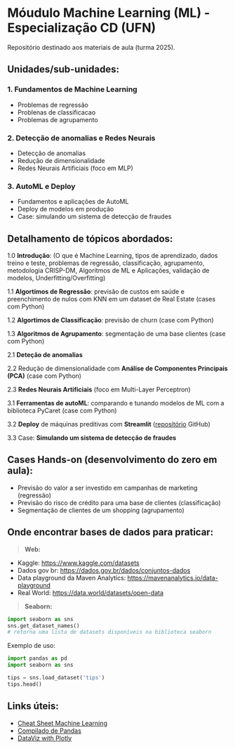 # Móudulo Machine Learning (ML) - Especialização CD (UFN)

Repositório destinado aos materiais de aula (turma 2025).

## Unidades/sub-unidades:

### 1. Fundamentos de Machine Learning
- Problemas de regressão
- Problenas de classificacao
- Problemas de agrupamento

### 2. Detecção de anomalias e Redes Neurais
- Detecção de anomalias
- Redução de dimensionalidade
- Redes Neurais Artificiais (foco em MLP)

### 3. AutoML e Deploy
- Fundamentos e aplicações de AutoML
- Deploy de modelos em produção
- Case: simulando um sistema de detecção de fraudes



## Detalhamento de tópicos abordados:

1.0 **Introdução**: (O que é Machine Learning, tipos de aprendizado, dados treino e teste, problemas de regressão, classificação, agrupamento, metodologia CRISP-DM, Algoritmos de ML e Aplicações, validação de modelos, Underfitting/Overfitting)

1.1 **Algortimos de Regressão**: previsão de custos em saúde e preenchimento de nulos com KNN em um dataset de Real Estate (cases com Python)

1.2 **Algortimos de Classificação**: previsão de churn (case com Python)

1.3 **Algoritmos de Agrupamento**: segmentação de uma base clientes (case com Python)

2.1 **Deteção de anomalias**

2.2 Redução de dimensionalidade com **Análise de Componentes Principais (PCA)** (case com Python)

2.3 **Redes Neurais Artificiais** (foco em Multi-Layer Perceptron)

3.1 **Ferramentas de autoML**: comparando e tunando modelos de ML com a biblioteca PyCaret (case com Python)

3.2 **Deploy** de máquinas preditivas com **Streamlit** ([repositório](https://github.com/OviedoVR/MLpredictSales) GitHub)

3.3 Case: **Simulando um sistema de detecção de fraudes**


## Cases Hands-on (desenvolvimento do zero em aula):
- Previsão do valor a ser investido em campanhas de marketing (regressão)
- Previsão do risco de crédito para uma base de clientes (classificação)
- Segmentação de clientes de um shopping (agrupamento)

## Onde encontrar bases de dados para praticar:

> **Web:**

- Kaggle: https://www.kaggle.com/datasets
- Dados gov br: https://dados.gov.br/dados/conjuntos-dados
- Data playground da Maven Analytics: https://mavenanalytics.io/data-playground
- Real World: https://data.world/datasets/open-data
  
> **Seaborn:**

```python
import seaborn as sns
sns.get_dataset_names()
# retorna uma lista de datasets disponíveis na biblioteca seaborn
```

Exemplo de uso:

```python
import pandas as pd
import seaborn as sns

tips = sns.load_dataset('tips')
tips.head()
```

## Links úteis:

- [Cheat Sheet Machine Learning](https://github.com/OviedoVR/ML_especializacao_2025/blob/main/cheatsheet/ML_cheat_sheet.ipynb)
- [Compilado de Pandas](https://oviedovr.github.io/compilado-pandas/)
- [DataViz with Plotly](https://oviedovr.github.io/DatavizWithPlotly/)
